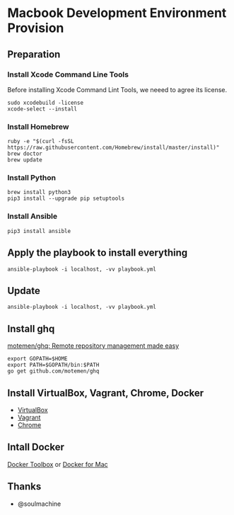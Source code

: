 # Macbook Development Environment Provision

## Preparation

### Install Xcode Command Line Tools

Before installing Xcode Command Lint Tools, we neeed to agree its license.

    sudo xcodebuild -license
    xcode-select --install

### Install Homebrew

    ruby -e "$(curl -fsSL https://raw.githubusercontent.com/Homebrew/install/master/install)"
    brew doctor
    brew update

### Install Python

    brew install python3
    pip3 install --upgrade pip setuptools

### Install Ansible

    pip3 install ansible

## Apply the playbook to install everything

    ansible-playbook -i localhost, -vv playbook.yml

## Update

    ansible-playbook -i localhost, -vv playbook.yml

## Install ghq

[motemen/ghq: Remote repository management made easy](https://github.com/motemen/ghq)

    export GOPATH=$HOME
    export PATH=$GOPATH/bin:$PATH
    go get github.com/motemen/ghq

## Install VirtualBox, Vagrant, Chrome, Docker

* [VirtualBox](https://www.virtualbox.org/wiki/Downloads)
* [Vagrant](https://www.vagrantup.com/downloads.html)
* [Chrome](https://www.google.co.jp/chrome/browser/desktop/index.html)


## Intall Docker

[Docker Toolbox](https://www.docker.com/products/docker-toolbox) or [Docker for Mac](http://www.docker.com/products/docker#/mac)

## Thanks

* @soulmachine

